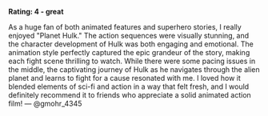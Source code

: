 **Rating: 4 - great**

As a huge fan of both animated features and superhero stories, I really enjoyed "Planet Hulk." The action sequences were visually stunning, and the character development of Hulk was both engaging and emotional. The animation style perfectly captured the epic grandeur of the story, making each fight scene thrilling to watch. While there were some pacing issues in the middle, the captivating journey of Hulk as he navigates through the alien planet and learns to fight for a cause resonated with me. I loved how it blended elements of sci-fi and action in a way that felt fresh, and I would definitely recommend it to friends who appreciate a solid animated action film! — @gmohr_4345